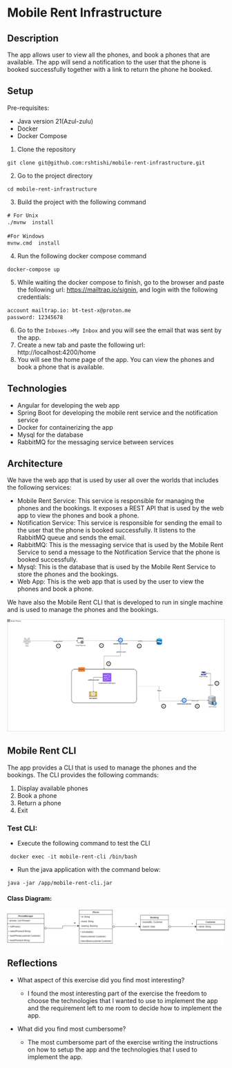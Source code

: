 # Mobile Rent Infrastructure

## Description

The app allows user to view all the phones, and book a phones that are available. The app will send a notification to
the
user that the phone is booked successfully together with a link to return the phone he booked.

## Setup

Pre-requisites:

- Java version 21(Azul-zulu)
- Docker
- Docker Compose

1. Clone the repository

```shell
git clone git@github.com:rshtishi/mobile-rent-infrastructure.git
```

2. Go to the project directory

```shell
cd mobile-rent-infrastructure
```

3. Build the project with the following command

```shell
# For Unix
./mvnw  install

#For Windows
mvnw.cmd  install

```

4. Run the following docker compose command

```shell
docker-compose up
```

5. While waiting the docker compose to finish, go to the browser and paste the following
   url: https://mailtrap.io/signin, and login with the following credentials:

```shell
account mailtrap.io: bt-test-x@proton.me
password: 12345678
```

6. Go to the `Inboxes->My Inbox` and you will see the email that was sent by the app.
7. Create a new tab and paste the following url: http://localhost:4200/home
8. You will see the home page of the app. You can view the phones and book a phone that is available.

## Technologies

- Angular for developing the web app
- Spring Boot for developing the mobile rent service and the notification service
- Docker for containerizing the app
- Mysql for the database
- RabbitMQ for the messaging service between services

## Architecture

We have the web app that is used by user all over the worlds that includes the following services:

- Mobile Rent Service: This service is responsible for managing the phones and the bookings. It exposes a REST API that
  is used by the web app to view the phones and book a phone.
- Notification Service: This service is responsible for sending the email to the user that the phone is booked
  successfully. It listens to the RabbitMQ queue and sends the email.
- RabbitMQ: This is the messaging service that is used by the Mobile Rent Service to send a message to the Notification
  Service that the phone is booked successfully.
- Mysql: This is the database that is used by the Mobile Rent Service to store the phones and the bookings.
- Web App: This is the web app that is used by the user to view the phones and book a phone.

We have also the Mobile Rent CLI that is developed to run in single machine and is used to manage the phones and the
bookings.

![Architecture](images/architecture.jpg)

## Mobile Rent CLI

The app provides a CLI that is used to manage the phones and the bookings. The CLI provides the following commands:

1. Display available phones
2. Book a phone
3. Return a phone
4. Exit

### Test  CLI:

- Execute the following command to test the CLI

```shell
 docker exec -it mobile-rent-cli /bin/bash
```

- Run the java application with the command below:

```shell
java -jar /app/mobile-rent-cli.jar
```

#### Class Diagram:

![Class Diagram](images/class-diagram.jpg)

## Reflections

- What aspect of this exercise did you find most interesting?
    - I found the most interesting part of the exercise the freedom to choose the technologies that I wanted to use to
      implement the app
      and the requirement left to me room to decide how to implement the app.

- What did you find most cumbersome?
    - The most cumbersome part of the exercise writing the instructions on how to setup the app and the technologies
      that I used to implement the app. 